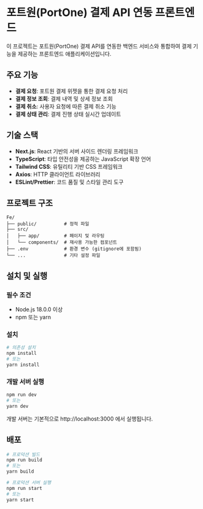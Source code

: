 # 포트원(PortOne) 결제 API 연동 프론트엔드

이 프로젝트는 포트원(PortOne) 결제 API를 연동한 백엔드 서비스와 통합하여 결제 기능을 제공하는 프론트엔드 애플리케이션입니다.

## 주요 기능

- **결제 요청**: 포트원 결제 위젯을 통한 결제 요청 처리
- **결제 정보 조회**: 결제 내역 및 상세 정보 조회
- **결제 취소**: 사용자 요청에 따른 결제 취소 기능
- **결제 상태 관리**: 결제 진행 상태 실시간 업데이트

## 기술 스택

- **Next.js**: React 기반의 서버 사이드 렌더링 프레임워크
- **TypeScript**: 타입 안전성을 제공하는 JavaScript 확장 언어
- **Tailwind CSS**: 유틸리티 기반 CSS 프레임워크
- **Axios**: HTTP 클라이언트 라이브러리
- **ESLint/Prettier**: 코드 품질 및 스타일 관리 도구

## 프로젝트 구조

```
Fe/
├── public/          # 정적 파일
├── src/
│   ├── app/         # 페이지 및 라우팅
│   └── components/  # 재사용 가능한 컴포넌트
├── .env             # 환경 변수 (gitignore에 포함됨)
└── ...              # 기타 설정 파일
```

## 설치 및 실행

### 필수 조건

- Node.js 18.0.0 이상
- npm 또는 yarn

### 설치

```bash
# 의존성 설치
npm install
# 또는
yarn install
```

### 개발 서버 실행

```bash
npm run dev
# 또는
yarn dev
```

개발 서버는 기본적으로 http://localhost:3000 에서 실행됩니다.

## 배포

```bash
# 프로덕션 빌드
npm run build
# 또는
yarn build

# 프로덕션 서버 실행
npm run start
# 또는
yarn start
```

